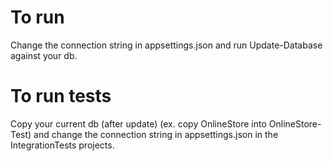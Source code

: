 # To run

Change the connection string in appsettings.json and run Update-Database against your db.

# To run tests

Copy your current db (after update) (ex. copy OnlineStore into OnlineStore-Test) and change the connection string in
appsettings.json in the IntegrationTests projects.
